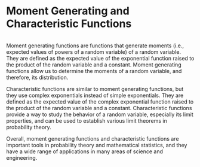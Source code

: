 # Moment Generating and Characteristic Functions

```{contents}
```

Moment generating functions are functions that generate moments (i.e., expected
values of powers of a random variable) of a random variable. They are defined as
the expected value of the exponential function raised to the product of the
random variable and a constant. Moment generating functions allow us to
determine the moments of a random variable, and therefore, its distribution.

Characteristic functions are similar to moment generating functions, but they
use complex exponentials instead of simple exponentials. They are defined as the
expected value of the complex exponential function raised to the product of the
random variable and a constant. Characteristic functions provide a way to study
the behavior of a random variable, especially its limit properties, and can be
used to establish various limit theorems in probability theory.

Overall, moment generating functions and characteristic functions are important
tools in probability theory and mathematical statistics, and they have a wide
range of applications in many areas of science and engineering.
